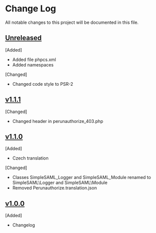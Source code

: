 # Change Log
All notable changes to this project will be documented in this file.

## [Unreleased]
[Added]
- Added file phpcs.xml
- Added namespaces

[Changed]
- Changed code style to PSR-2

## [v1.1.1]
[Changed]
- Changed header in perunauthorize_403.php

## [v1.1.0]
[Added]
- Czech translation

[Changed]
- Classes SimpleSAML_Logger and SimpleSAML_Module renamed to SimpleSAML\Logger and SimpleSAML\Module
- Removed Perunauthorize.translation.json

## [v1.0.0]
[Added]
- Changelog

[Unreleased]: https://github.com/CESNET/perunauthorize-simplesamlphp-module/tree/master
[v1.1.1]: https://github.com/CESNET/perunauthorize-simplesamlphp-module/tree/v1.1.1
[v1.1.0]: https://github.com/CESNET/perunauthorize-simplesamlphp-module/tree/v1.1.0
[v1.0.0]: https://github.com/CESNET/perunauthorize-simplesamlphp-module/tree/v1.0.0
